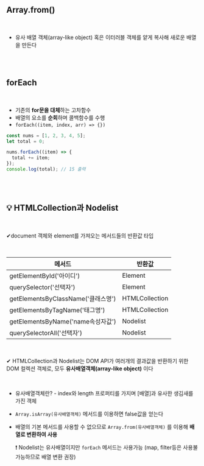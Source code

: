 ## Array.from()

<br/>

- 유사 배열 객체(array-like object) 혹은 이터러블 객체를 얕게 복사해 새로운 배열을 만든다

<br/><br/>

## forEach

<br/>

- 기존의 **for문을 대체**하는 고차함수
- 배열의 요소를 **순회**하며 콜백함수를 수행
- `forEach((item, index, arr) => {})`

```jsx
const nums = [1, 2, 3, 4, 5];
let total = 0;

nums.forEach((item) => {
  total += item;
});
console.log(total); // 15 출력
```

<br/><br/>

## 💡 HTMLCollection과 Nodelist

<br/>

✔document 객체와 element를 가져오는 메서드들의 반환값 타입

<br/>

| 메서드                             | 반환값         |
| ---------------------------------- | -------------- |
| getElementById('아이디')           | Element        |
| querySelector('선택자')            | Element        |
| getElementsByClassName('클래스명') | HTMLCollection |
| getElementsByTagName('태그명')     | HTMLCollection |
| getElementsByName('name속성자값')  | Nodelist       |
| querySelectorAll('선택자')         | Nodelist       |

<br/>

✔ HTMLCollection과 Nodelist는 DOM API가 여러개의 결과값을 반환하기 위한 DOM 컬렉션 객체로, 모두 **유사배열객체(array-like object)** 이다

<br/>

- 유사배열객체란? - index와 length 프로퍼티를 가지며 [배열]과 유사한 생김새를 가진 객체
- `Array.isArray(유사배열객체)` 메서드를 이용하면 false값을 얻는다
- 배열의 기본 메서드를 사용할 수 없으므로 `Array.from(유사배열객체)` 를 이용해 **배열로 변환하여 사용**

  ❗ Nodelist는 유사배열이지만 `forEach` 메서드는 사용가능 (map, filter등은 사용불가능하므로 배열 변환 권장)
